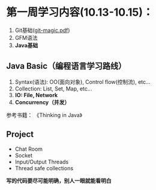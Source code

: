 # 第一周学习内容(10.13-10.15)： 

1. Git基础([git-magic.pdf](https://github.com/BinWone/Training-Java/blob/master/file/git-magic.pdf))   
2. GFM语法    
3. **Java基础**

## Java Basic（编程语言学习路线）

1. Syntax(语法): OO(面向对象), Control flow(控制流), etc...   
2. Collection: List, Set, Map, etc...   
3. **IO: File, Network**
4. **Concurrency（并发）**    

参考书籍： 《Thinking in Java》

## Project  

- Chat Room
- Socket
- Input/Output Threads
- Thread safe collections

**写的代码要尽可能明确，别人一眼就能看明白**
